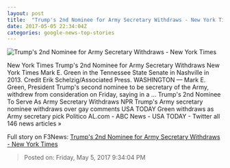 ```yaml
---
layout: post
title:  "Trump's 2nd Nominee for Army Secretary Withdraws - New York Times"
date: 2017-05-05 22:34:04Z
categories: google-news-top-stories
---
```


![Trump's 2nd Nominee for Army Secretary Withdraws - New York Times](https://static01.nyt.com/images/2017/05/06/us/06green/06green-facebookJumbo.jpg)

New York Times Trump's 2nd Nominee for Army Secretary Withdraws New York Times Mark E. Green in the Tennessee State Senate in Nashville in 2013. Credit Erik Schelzig/Associated Press. WASHINGTON — Mark E. Green, President Trump's second nominee to be secretary of the Army, withdrew from consideration on Friday, saying in a ... Trump's 2nd Nominee To Serve As Army Secretary Withdraws NPR Trump's Army secretary nominee withdraws over gay comments USA TODAY Green withdraws as Army secretary pick Politico AL.com - ABC News - USA TODAY - Twitter all 146 news articles »


Full story on F3News: [Trump's 2nd Nominee for Army Secretary Withdraws - New York Times](http://www.f3nws.com/n/gYCMmD)

> Posted on: Friday, May 5, 2017 9:34:04 PM
